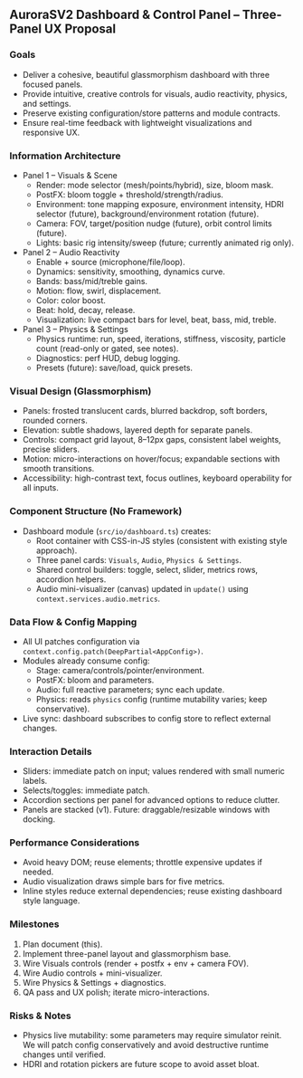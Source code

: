 ## AuroraSV2 Dashboard & Control Panel – Three-Panel UX Proposal

### Goals
- Deliver a cohesive, beautiful glassmorphism dashboard with three focused panels.
- Provide intuitive, creative controls for visuals, audio reactivity, physics, and settings.
- Preserve existing configuration/store patterns and module contracts.
- Ensure real-time feedback with lightweight visualizations and responsive UX.

### Information Architecture
- Panel 1 – Visuals & Scene
  - Render: mode selector (mesh/points/hybrid), size, bloom mask.
  - PostFX: bloom toggle + threshold/strength/radius.
  - Environment: tone mapping exposure, environment intensity, HDRI selector (future), background/environment rotation (future).
  - Camera: FOV, target/position nudge (future), orbit control limits (future).
  - Lights: basic rig intensity/sweep (future; currently animated rig only).
- Panel 2 – Audio Reactivity
  - Enable + source (microphone/file/loop).
  - Dynamics: sensitivity, smoothing, dynamics curve.
  - Bands: bass/mid/treble gains.
  - Motion: flow, swirl, displacement.
  - Color: color boost.
  - Beat: hold, decay, release.
  - Visualization: live compact bars for level, beat, bass, mid, treble.
- Panel 3 – Physics & Settings
  - Physics runtime: run, speed, iterations, stiffness, viscosity, particle count (read-only or gated, see notes).
  - Diagnostics: perf HUD, debug logging.
  - Presets (future): save/load, quick presets.

### Visual Design (Glassmorphism)
- Panels: frosted translucent cards, blurred backdrop, soft borders, rounded corners.
- Elevation: subtle shadows, layered depth for separate panels.
- Controls: compact grid layout, 8–12px gaps, consistent label weights, precise sliders.
- Motion: micro-interactions on hover/focus; expandable sections with smooth transitions.
- Accessibility: high-contrast text, focus outlines, keyboard operability for all inputs.

### Component Structure (No Framework)
- Dashboard module (`src/io/dashboard.ts`) creates:
  - Root container with CSS-in-JS styles (consistent with existing style approach).
  - Three panel cards: `Visuals`, `Audio`, `Physics & Settings`.
  - Shared control builders: toggle, select, slider, metrics rows, accordion helpers.
  - Audio mini-visualizer (canvas) updated in `update()` using `context.services.audio.metrics`.

### Data Flow & Config Mapping
- All UI patches configuration via `context.config.patch(DeepPartial<AppConfig>)`.
- Modules already consume config:
  - Stage: camera/controls/pointer/environment.
  - PostFX: bloom and parameters.
  - Audio: full reactive parameters; sync each update.
  - Physics: reads `physics` config (runtime mutability varies; keep conservative).
- Live sync: dashboard subscribes to config store to reflect external changes.

### Interaction Details
- Sliders: immediate patch on input; values rendered with small numeric labels.
- Selects/toggles: immediate patch.
- Accordion sections per panel for advanced options to reduce clutter.
- Panels are stacked (v1). Future: draggable/resizable windows with docking.

### Performance Considerations
- Avoid heavy DOM; reuse elements; throttle expensive updates if needed.
- Audio visualization draws simple bars for five metrics.
- Inline styles reduce external dependencies; reuse existing dashboard style language.

### Milestones
1) Plan document (this).
2) Implement three-panel layout and glassmorphism base.
3) Wire Visuals controls (render + postfx + env + camera FOV).
4) Wire Audio controls + mini-visualizer.
5) Wire Physics & Settings + diagnostics.
6) QA pass and UX polish; iterate micro-interactions.

### Risks & Notes
- Physics live mutability: some parameters may require simulator reinit. We will patch config conservatively and avoid destructive runtime changes until verified.
- HDRI and rotation pickers are future scope to avoid asset bloat.


